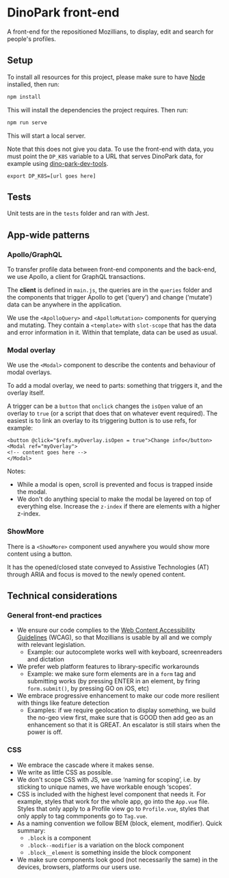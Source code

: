 # DinoPark front-end

A front-end for the repositioned Mozillians, to display, edit and search for people's profiles.

## Setup

To install all resources for this project, please make sure to have [Node](https://nodejs.org/) installed, then run:

```bash
npm install
```

This will install the dependencies the project requires. Then run:

```bash
npm run serve
```

This will start a local server.

Note that this does not give you data. To use the front-end with data, you must point the `DP_K8S` variable to a URL that serves DinoPark data, for example using [dino-park-dev-tools](https://github.com/mozilla-iam/dino-park-dev-tools).

```
export DP_K8S=[url goes here]
```

## Tests

Unit tests are in the `tests` folder and ran with Jest.

## App-wide patterns

### Apollo/GraphQL

To transfer profile data between front-end components and the back-end, we use Apollo, a client for GraphQL transactions.

The **client** is defined in `main.js`, the queries are in the `queries` folder and the components that trigger Apollo to get (‘query’) and change (‘mutate’) data can be anywhere in the application.

We use the `<ApolloQuery>` and `<ApolloMutation>` components for querying and mutating. They contain a `<template>` with `slot-scope` that has the data and error information in it. Within that template, data can be used as usual.

### Modal overlay

We use the `<Modal>` component to describe the contents and behaviour of modal overlays.

To add a modal overlay, we need to parts: something that triggers it, and the overlay itself.

A trigger can be a `button` that `onclick` changes the `isOpen` value of an overlay to `true` (or a script that does that on whatever event required). The easiest is to link an overlay to its triggering button is to use refs, for example:

```markup
<button @click="$refs.myOverlay.isOpen = true">Change info</button>
<Modal ref="myOverlay">
<!-- content goes here -->
</Modal>
```

Notes:

- While a modal is open, scroll is prevented and focus is trapped inside the modal.
- We don't do anything special to make the modal be layered on top of everything else. Increase the `z-index` if there are elements with a higher z-index.

### ShowMore

There is a `<ShowMore>` component used anywhere you would show more content using a button.

It has the opened/closed state conveyed to Assistive Technologies (AT) through ARIA and focus is moved to the newly opened content.

## Technical considerations

### General front-end practices

- We ensure our code complies to the [Web Content Accessibility Guidelines](https://www.w3.org/WAI/WCAG21/quickref/?versions=2.1) (WCAG), so that Mozillians is usable by all and we comply with relevant legislation.
  - Example: our autocomplete works well with keyboard, screenreaders and dictation
- We prefer web platform features to library-specific workarounds
  - Example: we make sure form elements are in a `form` tag and submitting works (by pressing ENTER in an element, by firing `form.submit()`, by pressing GO on iOS, etc)
- We embrace progressive enhancement to make our code more resilient with things like feature detection
  - Examples: if we require geolocation to display something, we build the no-geo view first, make sure that is GOOD then add geo as an enhancement so that it is GREAT. An escalator is still stairs when the power is off.

### CSS

- We embrace the cascade where it makes sense.
- We write as little CSS as possible.
- We don't scope CSS with JS, we use ‘naming for scoping’, i.e. by sticking to unique names, we have workable enough ‘scopes’.
- CSS is included with the highest level component that needs it. For example, styles that work for the whole app, go into the `App.vue` file. Styles that only apply to a Profile view go to `Profile.vue`, styles that only apply to tag commponents go to `Tag.vue`.
- As a naming convention we follow BEM (block, element, modifier). Quick summary:
  - `.block` is a component
  - `.block--modifier` is a variation on the block component
  - `.block__element` is something inside the block component
- We make sure components look good (not necessarily the same) in the devices, browsers, platforms our users use.
